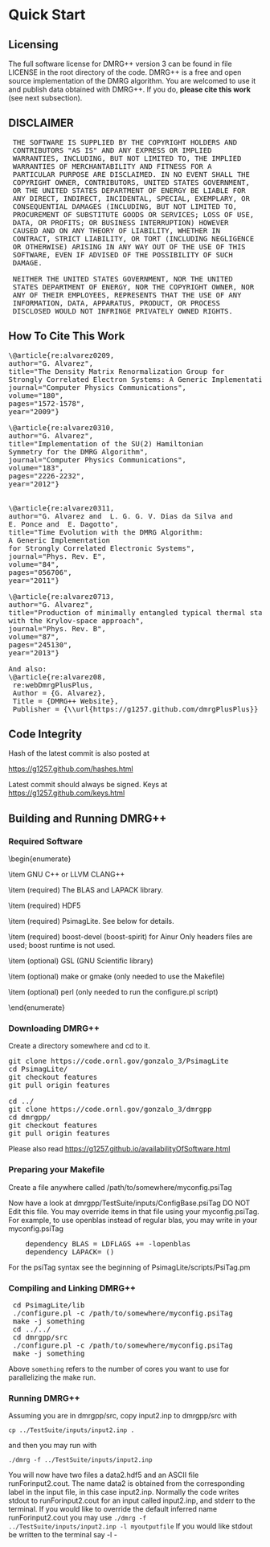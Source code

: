 # Quick Start

## Licensing


 The full software license for DMRG++ version 3 
 can be found in file LICENSE in the root directory of the code.
 DMRG++ is a free and open source implementation of the
 DMRG algorithm. You are welcomed to use it and publish data
 obtained with DMRG++. If you do,
<b>please cite this work</b> (see next subsection).

## DISCLAIMER

<pre>
 THE SOFTWARE IS SUPPLIED BY THE COPYRIGHT HOLDERS AND
 CONTRIBUTORS "AS IS" AND ANY EXPRESS OR IMPLIED
 WARRANTIES, INCLUDING, BUT NOT LIMITED TO, THE IMPLIED
 WARRANTIES OF MERCHANTABILITY AND FITNESS FOR A
 PARTICULAR PURPOSE ARE DISCLAIMED. IN NO EVENT SHALL THE
 COPYRIGHT OWNER, CONTRIBUTORS, UNITED STATES GOVERNMENT,
 OR THE UNITED STATES DEPARTMENT OF ENERGY BE LIABLE FOR
 ANY DIRECT, INDIRECT, INCIDENTAL, SPECIAL, EXEMPLARY, OR
 CONSEQUENTIAL DAMAGES (INCLUDING, BUT NOT LIMITED TO,
 PROCUREMENT OF SUBSTITUTE GOODS OR SERVICES; LOSS OF USE,
 DATA, OR PROFITS; OR BUSINESS INTERRUPTION) HOWEVER
 CAUSED AND ON ANY THEORY OF LIABILITY, WHETHER IN
 CONTRACT, STRICT LIABILITY, OR TORT (INCLUDING NEGLIGENCE
 OR OTHERWISE) ARISING IN ANY WAY OUT OF THE USE OF THIS
 SOFTWARE, EVEN IF ADVISED OF THE POSSIBILITY OF SUCH
 DAMAGE.

 NEITHER THE UNITED STATES GOVERNMENT, NOR THE UNITED
 STATES DEPARTMENT OF ENERGY, NOR THE COPYRIGHT OWNER, NOR
 ANY OF THEIR EMPLOYEES, REPRESENTS THAT THE USE OF ANY
 INFORMATION, DATA, APPARATUS, PRODUCT, OR PROCESS
 DISCLOSED WOULD NOT INFRINGE PRIVATELY OWNED RIGHTS.
</pre>

## How To Cite This Work

<pre>
\@article{re:alvarez0209,
author="G. Alvarez",
title="The Density Matrix Renormalization Group for
Strongly Correlated Electron Systems: A Generic Implementation",
journal="Computer Physics Communications",
volume="180",
pages="1572-1578",
year="2009"}

\@article{re:alvarez0310,
author="G. Alvarez",
title="Implementation of the SU(2) Hamiltonian
Symmetry for the DMRG Algorithm",
journal="Computer Physics Communications",
volume="183",
pages="2226-2232",
year="2012"}


\@article{re:alvarez0311,
author="G. Alvarez and  L. G. G. V. Dias da Silva and
E. Ponce and  E. Dagotto",
title="Time Evolution with the DMRG Algorithm:
A Generic Implementation
for Strongly Correlated Electronic Systems",
journal="Phys. Rev. E",
volume="84",
pages="056706",
year="2011"}

\@article{re:alvarez0713,
author="G. Alvarez",
title="Production of minimally entangled typical thermal states
with the Krylov-space approach",
journal="Phys. Rev. B",
volume="87",
pages="245130",
year="2013"}

And also:
\@article{re:alvarez08,
 re:webDmrgPlusPlus,
 Author = {G. Alvarez},
 Title = {DMRG++ Website},
 Publisher = {\\url{https://g1257.github.com/dmrgPlusPlus}} }
</pre>

## Code Integrity

Hash of the latest commit is also posted at

https://g1257.github.com/hashes.html

Latest commit should always be signed.
Keys at https://g1257.github.com/keys.html

## Building and Running DMRG++

### Required Software

\begin{enumerate}

\item GNU C++ or LLVM CLANG++

\item (required) The BLAS and LAPACK library.

\item (required) HDF5

\item (required) PsimagLite. See below for details.

\item (required) boost-devel (boost-spirit) for Ainur
Only headers files are used; boost runtime is not used.

\item (optional) GSL (GNU Scientific library)

\item (optional) make or gmake
(only needed to use the Makefile)

\item (optional) perl
(only needed to run the configure.pl script)

\end{enumerate}

### Downloading DMRG++
Create a directory somewhere and cd to it.

<pre>
git clone https://code.ornl.gov/gonzalo_3/PsimagLite
cd PsimagLite/
git checkout features
git pull origin features 

cd ../
git clone https://code.ornl.gov/gonzalo_3/dmrgpp
cd dmrgpp/
git checkout features
git pull origin features
</pre>
Please also read https://g1257.github.io/availabilityOfSoftware.html

### Preparing your Makefile

Create a file anywhere
called /path/to/somewhere/myconfig.psiTag

Now have a look at dmrgpp/TestSuite/inputs/ConfigBase.psiTag
DO NOT Edit this file. You may override items in that file using
your myconfig.psiTag.
For example, to use openblas instead of regular blas, you may
write in your myconfig.psiTag
<pre>
	dependency BLAS = LDFLAGS += -lopenblas
	dependency LAPACK= ()
</pre>
For the psiTag syntax see the beginning of PsimagLite/scripts/PsiTag.pm

### Compiling and Linking DMRG++
<pre>
 cd PsimagLite/lib
 ./configure.pl -c /path/to/somewhere/myconfig.psiTag
 make -j something
 cd ../../
 cd dmrgpp/src
 ./configure.pl -c /path/to/somewhere/myconfig.psiTag
 make -j something
</pre>

Above <code>something</code> refers to the number of cores you want
to use for parallelizing the make run.

### Running DMRG++

Assuming you are in dmrgpp/src,
copy input2.inp to dmrgpp/src with

<code>cp ../TestSuite/inputs/input2.inp .</code>

and then you may run with

<code>./dmrg -f ../TestSuite/inputs/input2.inp</code>

You will now have two files a data2.hdf5 and an ASCII file runForinput2.cout.
The name data2 is obtained from the corresponding label in the input file,
in this case input2.inp. Normally the code writes stdout to
runForinput2.cout for an input called input2.inp, and stderr to the
terminal. If you would like to override the default inferred
name runForinput2.cout you may use 
<code>./dmrg -f ../TestSuite/inputs/input2.inp -l myoutputfile</code>
If you would like stdout be written to the terminal say -l -
 
